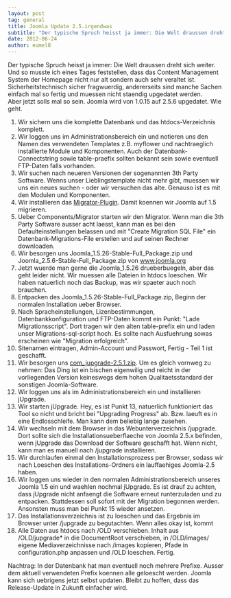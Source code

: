 ```yaml
---
layout: post
tag: general
title: Joomla Update 2.5.irgendwas
subtitle: "Der typische Spruch heisst ja immer: Die Welt draussen dreht sich weiter. Und so musste ich eines Tages feststellen, dass das Content Management System der Homepage nicht nur alt sondern auch sehr veraltet ist. Sicherheitstechnisch sicher fragwuerdig, a&hellip;"
date: 2012-06-24
author: eumel8
---
```


Der typische Spruch heisst ja immer: Die Welt draussen dreht sich weiter. Und so musste ich eines Tages feststellen, dass das Content Management System der Homepage nicht nur alt sondern auch sehr veraltet ist. Sicherheitstechnisch sicher fragwuerdig, andererseits sind manche Sachen einfach mal so fertig und muessen nicht staendig upgedatet werden. 
<br/>
Aber jetzt solls mal so sein. Joomla wird von 1.0.15 auf 2.5.6 upgedatet. Wie geht.

1. Wir sichern uns die komplette Datenbank und das htdocs-Verzeichnis komplett. 
2. Wir loggen uns im Administrationsbereich ein und notieren uns den Namen des verwendeten Templates z.B. myflower und nachtraeglich installierte Module und Komponenten. Auch der Datenbank-Connectstring sowie table-praefix sollten bekannt sein sowie eventuell FTP-Daten falls vorhanden.
3. Wir suchen nach neueren Versionen der sogenannten 3th Party Software. Wenns unser Lieblingstemplate nicht mehr gibt, muessen wir uns ein neues suchen - oder wir versuchen das alte. Genauso ist es mit den Modulen und Komponenten.
4. Wir installieren das <a href="http://joomlacode.org/gf/download/frsrelease/10646/41924/migrator.zip">Migrator-Plugin</a>. Damit koennen wir Joomla auf 1.5 migrieren.
5. Ueber Components/Migrator starten wir den Migrator. Wenn man die 3th Party Software ausser acht laesst, kann man es bei den Defaulteinstellungen belassen und mit "Create Migration SQL File" ein Datenbank-Migrations-File erstellen und auf seinen Rechner downloaden.
6. Wir besorgen uns Joomla_1.5.26-Stable-Full_Package.zip und Joomla_2.5.6-Stable-Full_Package.zip von www.joomla.org
7. Jetzt wuerde man gerne die Joomla_1.5.26 drueberbuegeln, aber das geht leider nicht. Wir muessen alle Dateien in htdocs loeschen. Wir haben natuerlich noch das Backup, was wir spaeter auch noch brauchen.
8. Entpacken des Joomla_1.5.26-Stable-Full_Package.zip, Beginn der normalen Installation ueber Browser.
9. Nach Spracheinstellungen, Lizenbestimmungen, Datenbankkonfiguration und FTP-Daten kommt ein Punkt: "Lade Migrationsscript". Dort tragen wir den alten table-prefix ein und laden unser Migrations-sql-script hoch. Es sollte nach Ausfuehrung sowas erscheinen wie "Migration erfolgreich". 
10. Sitenamen eintragen, Admin-Account und Passwort, Fertig - Teil 1 ist geschafft.
11. Wir besorgen uns <a href="http://extensions.joomla.org/extensions/migration-a-conversion/joomla-migration/11658">com_jupgrade-2.5.1.zip</a>. Um es gleich vornweg zu nehmen: Das Ding ist ein bischen eigenwilig und reicht in der vorliegenden Version keineswegs dem hohen Qualitaetsstandard der sonstigen Joomla-Software. 
12. Wir loggen uns als im Administrationsbereich ein und installieren jUpgrade.
13. Wir starten jUpgrade. Hey, es ist Punkt 13, natuerlich funktioniert das Tool so nicht und bricht bei "Upgrading Progress" ab. Bzw. laeuft es in eine Endlosschleife. Man kann dem beliebig lange zusehen.
14. Wir wechseln mit dem Browser in das Webunterverzeichnis /jupgrade. Dort sollte sich die Installationsueberflaeche von Joomla 2.5.x befinden, wenn jUpgrade das Download der Software geschafft hat. Wenn nicht, kann man es manuell nach /jupgrade installieren.
15. Wir durchlaufen einmal den Installationsprozess per Browser, sodass wir nach Loeschen des Installations-Ordners ein lauffaehiges Joomla-2.5 haben.
16. Wir loggen uns wieder in den normalen Administrationsbereich unseres Joomla 1.5 ein und waehlen nochmal jUpgrade. Es ist drauf zu achten, dass jUpgrade nicht anfaengt die Software erneut runterzuladen und zu entpacken. Stattdessen soll sofort mit der Migration begonnen werden. Ansonsten muss man bei Punkt 15 wieder ansetzen.
17. Das Installationsverzeichnis ist zu loeschen und das Ergebnis im Browser unter /jupgrade zu begutachten. Wenn alles okay ist, kommt
18. Alle Daten aus htdocs nach /OLD verschieben. Inhalt aus /OLD/jupgrade* in die DocumentRoot verschieben, in /OLD/images/ eigene Mediaverzeichnisse nach /images kopieren, Pfade in configuration.php anpassen und /OLD loeschen. Fertig.

Nachtrag: In der Datenbank hat man eventuell noch mehrere Prefixe. Ausser dem aktuell verwendeten Prefix koennen alle geloescht werden. Joomla kann sich uebrigens jetzt selbst updaten. Bleibt zu hoffen, dass das Release-Update in Zukunft einfacher wird.
